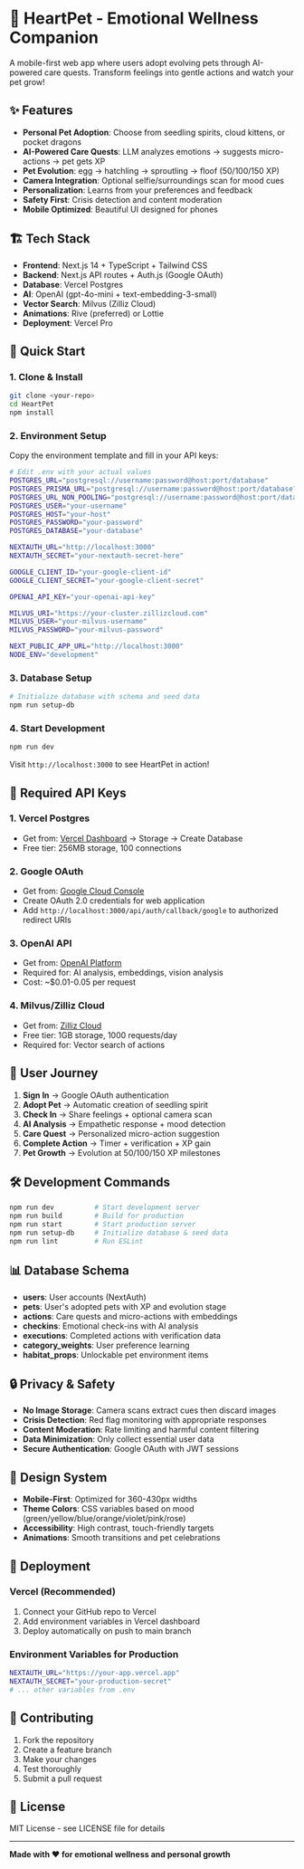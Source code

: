 # 🐾 HeartPet - Emotional Wellness Companion

A mobile-first web app where users adopt evolving pets through AI-powered care quests. Transform feelings into gentle actions and watch your pet grow!

## ✨ Features

- **Personal Pet Adoption**: Choose from seedling spirits, cloud kittens, or pocket dragons
- **AI-Powered Care Quests**: LLM analyzes emotions → suggests micro-actions → pet gets XP
- **Pet Evolution**: egg → hatchling → sproutling → floof (50/100/150 XP)
- **Camera Integration**: Optional selfie/surroundings scan for mood cues
- **Personalization**: Learns from your preferences and feedback
- **Safety First**: Crisis detection and content moderation
- **Mobile Optimized**: Beautiful UI designed for phones

## 🏗️ Tech Stack

- **Frontend**: Next.js 14 + TypeScript + Tailwind CSS
- **Backend**: Next.js API routes + Auth.js (Google OAuth)
- **Database**: Vercel Postgres
- **AI**: OpenAI (gpt-4o-mini + text-embedding-3-small)
- **Vector Search**: Milvus (Zilliz Cloud)
- **Animations**: Rive (preferred) or Lottie
- **Deployment**: Vercel Pro

## 🚀 Quick Start

### 1. Clone & Install

```bash
git clone <your-repo>
cd HeartPet
npm install
```

### 2. Environment Setup

Copy the environment template and fill in your API keys:

```bash
# Edit .env with your actual values
POSTGRES_URL="postgresql://username:password@host:port/database"
POSTGRES_PRISMA_URL="postgresql://username:password@host:port/database?pgbouncer=true&connect_timeout=15"
POSTGRES_URL_NON_POOLING="postgresql://username:password@host:port/database"
POSTGRES_USER="your-username"
POSTGRES_HOST="your-host"
POSTGRES_PASSWORD="your-password"
POSTGRES_DATABASE="your-database"

NEXTAUTH_URL="http://localhost:3000"
NEXTAUTH_SECRET="your-nextauth-secret-here"

GOOGLE_CLIENT_ID="your-google-client-id"
GOOGLE_CLIENT_SECRET="your-google-client-secret"

OPENAI_API_KEY="your-openai-api-key"

MILVUS_URI="https://your-cluster.zillizcloud.com"
MILVUS_USER="your-milvus-username"
MILVUS_PASSWORD="your-milvus-password"

NEXT_PUBLIC_APP_URL="http://localhost:3000"
NODE_ENV="development"
```

### 3. Database Setup

```bash
# Initialize database with schema and seed data
npm run setup-db
```

### 4. Start Development

```bash
npm run dev
```

Visit `http://localhost:3000` to see HeartPet in action!

## 🔑 Required API Keys

### **1. Vercel Postgres**
- Get from: [Vercel Dashboard](https://vercel.com/dashboard) → Storage → Create Database
- Free tier: 256MB storage, 100 connections

### **2. Google OAuth**
- Get from: [Google Cloud Console](https://console.cloud.google.com)
- Create OAuth 2.0 credentials for web application
- Add `http://localhost:3000/api/auth/callback/google` to authorized redirect URIs

### **3. OpenAI API**
- Get from: [OpenAI Platform](https://platform.openai.com)
- Required for: AI analysis, embeddings, vision analysis
- Cost: ~$0.01-0.05 per request

### **4. Milvus/Zilliz Cloud**
- Get from: [Zilliz Cloud](https://cloud.zilliz.com)
- Free tier: 1GB storage, 1000 requests/day
- Required for: Vector search of actions

## 📱 User Journey

1. **Sign In** → Google OAuth authentication
2. **Adopt Pet** → Automatic creation of seedling spirit
3. **Check In** → Share feelings + optional camera scan
4. **AI Analysis** → Empathetic response + mood detection
5. **Care Quest** → Personalized micro-action suggestion
6. **Complete Action** → Timer + verification + XP gain
7. **Pet Growth** → Evolution at 50/100/150 XP milestones

## 🛠️ Development Commands

```bash
npm run dev          # Start development server
npm run build        # Build for production
npm run start        # Start production server
npm run setup-db     # Initialize database & seed data
npm run lint         # Run ESLint
```

## 📊 Database Schema

- **users**: User accounts (NextAuth)
- **pets**: User's adopted pets with XP and evolution stage
- **actions**: Care quests and micro-actions with embeddings
- **checkins**: Emotional check-ins with AI analysis
- **executions**: Completed actions with verification data
- **category_weights**: User preference learning
- **habitat_props**: Unlockable pet environment items

## 🔒 Privacy & Safety

- **No Image Storage**: Camera scans extract cues then discard images
- **Crisis Detection**: Red flag monitoring with appropriate responses
- **Content Moderation**: Rate limiting and harmful content filtering
- **Data Minimization**: Only collect essential user data
- **Secure Authentication**: Google OAuth with JWT sessions

## 🎨 Design System

- **Mobile-First**: Optimized for 360-430px widths
- **Theme Colors**: CSS variables based on mood (green/yellow/blue/orange/violet/pink/rose)
- **Accessibility**: High contrast, touch-friendly targets
- **Animations**: Smooth transitions and pet celebrations

## 🚀 Deployment

### **Vercel (Recommended)**

1. Connect your GitHub repo to Vercel
2. Add environment variables in Vercel dashboard
3. Deploy automatically on push to main branch

### **Environment Variables for Production**

```bash
NEXTAUTH_URL="https://your-app.vercel.app"
NEXTAUTH_SECRET="your-production-secret"
# ... other variables from .env
```

## 🤝 Contributing

1. Fork the repository
2. Create a feature branch
3. Make your changes
4. Test thoroughly
5. Submit a pull request

## 📄 License

MIT License - see LICENSE file for details

---

**Made with ❤️ for emotional wellness and personal growth**
